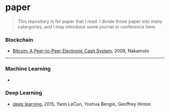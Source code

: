 # paper

>
> This repository is for paper that I read. I divide those paper into many catergories, and I may introduce some journal or conference here.
>

### Blockchain

- [Bitcoin: A Peer-to-Peer Electronic Cash System](https://git.dhimmel.com/bitcoin-whitepaper/), 2008, Nakamoto

------

### Machine Learning

- 

### Deep Learning

- [deep learning,](https://www.nature.com/articles/nature14539.pdf) 2015, Yann LeCun, Yoshua Bengio, Geoffrey Hinton

